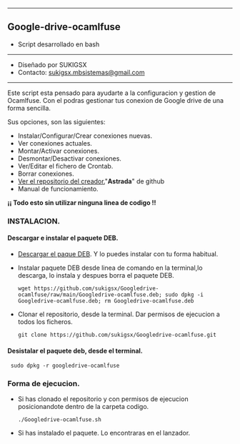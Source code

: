 ---------
## Google-drive-ocamlfuse
* Script desarrollado en bash
*********************************************
* Diseñado por SUKIGSX
* Contacto: sukigsx.mbsistemas@gmail.com
*********************************************

Este script esta pensado para ayudarte a la configuracion y gestion de Ocamlfuse.
Con el podras gestionar tus conexion de Google drive de una forma sencilla.

Sus opciones, son las siguientes:

- Instalar/Configurar/Crear conexiones nuevas.
- Ver conexiones actuales.
- Montar/Activar conexiones.
- Desmontar/Desactivar conexiones.
- Ver/Editar el fichero de Crontab.
- Borrar conexiones.
- [Ver el repositorio del creador.](https://github.com/astrada/google-drive-ocamlfuse)"**Astrada**" de github
- Manual de funcionamiento.

**¡¡ Todo esto sin utilizar ninguna linea de codigo !!**
### INSTALACION.

#### Descargar e instalar el paquete DEB.
- [Descargar el paque DEB](https://github.com/sukigsx/Googledrive-ocamlfuse/raw/main/Googledrive-ocamlfuse.deb). Y lo puedes instalar con tu forma habitual.
- Instalar paquete DEB desde linea de comando en la terminal,lo descarga, lo instala y despues borra el paquete DEB.

      wget https://github.com/sukigsx/Googledrive-ocamlfuse/raw/main/Googledrive-ocamlfuse.deb; sudo dpkg -i Googledrive-ocamlfuse.deb; rm Googledrive-ocamlfuse.deb
  
 - Clonar el repositorio, desde la terminal. Dar permisos de ejecucion a todos los ficheros.

       git clone https://github.com/sukigsx/Googledrive-ocamlfuse.git
    
#### Desistalar el paquete deb, desde el terminal.
     sudo dpkg -r googledrive-ocamlfuse

### Forma de ejecucion.

- Si has clonado el repositorio y con permisos de ejecucion posicionandote dentro de la carpeta codigo.

      ./Googledrive-ocamlfuse.sh

- Si has instalado el paquete. Lo encontraras en el lanzador.